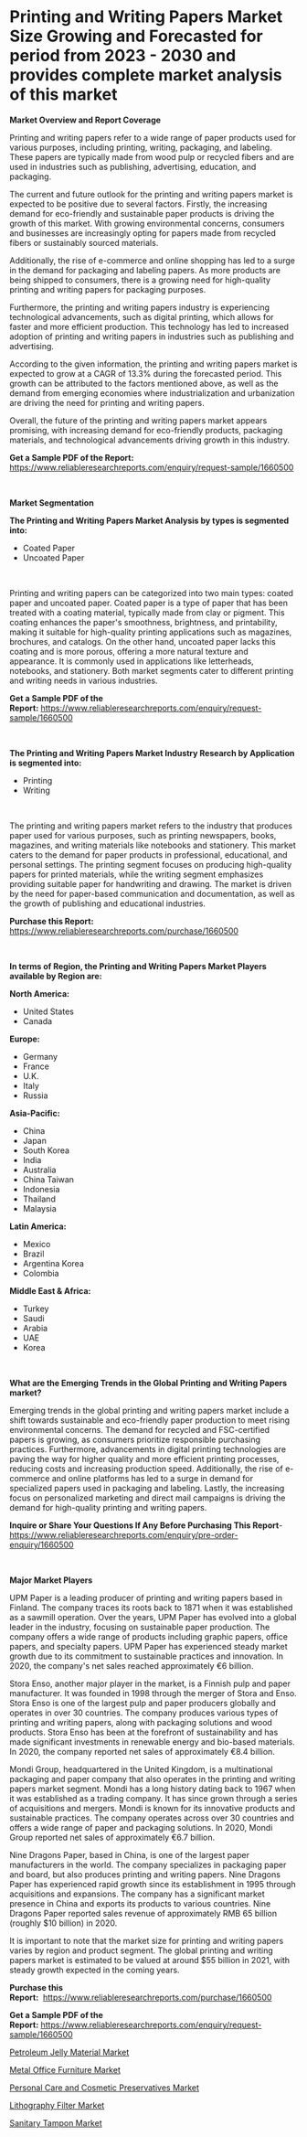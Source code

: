 <p><h1>Printing and Writing Papers Market Size Growing and Forecasted for period from 2023 - 2030 and provides complete market analysis of this market</h1></p><p><strong>Market Overview and Report Coverage</strong></p>
<p><p>Printing and writing papers refer to a wide range of paper products used for various purposes, including printing, writing, packaging, and labeling. These papers are typically made from wood pulp or recycled fibers and are used in industries such as publishing, advertising, education, and packaging.</p><p>The current and future outlook for the printing and writing papers market is expected to be positive due to several factors. Firstly, the increasing demand for eco-friendly and sustainable paper products is driving the growth of this market. With growing environmental concerns, consumers and businesses are increasingly opting for papers made from recycled fibers or sustainably sourced materials.</p><p>Additionally, the rise of e-commerce and online shopping has led to a surge in the demand for packaging and labeling papers. As more products are being shipped to consumers, there is a growing need for high-quality printing and writing papers for packaging purposes.</p><p>Furthermore, the printing and writing papers industry is experiencing technological advancements, such as digital printing, which allows for faster and more efficient production. This technology has led to increased adoption of printing and writing papers in industries such as publishing and advertising.</p><p>According to the given information, the printing and writing papers market is expected to grow at a CAGR of 13.3% during the forecasted period. This growth can be attributed to the factors mentioned above, as well as the demand from emerging economies where industrialization and urbanization are driving the need for printing and writing papers.</p><p>Overall, the future of the printing and writing papers market appears promising, with increasing demand for eco-friendly products, packaging materials, and technological advancements driving growth in this industry.</p></p>
<p><strong>Get a Sample PDF of the Report:</strong> <a href="https://www.reliableresearchreports.com/enquiry/request-sample/1660500">https://www.reliableresearchreports.com/enquiry/request-sample/1660500</a></p>
<p>&nbsp;</p>
<p><strong>Market Segmentation</strong></p>
<p><strong>The Printing and Writing Papers Market Analysis by types is segmented into:</strong></p>
<p><ul><li>Coated Paper</li><li>Uncoated Paper</li></ul></p>
<p>&nbsp;</p>
<p><p>Printing and writing papers can be categorized into two main types: coated paper and uncoated paper. Coated paper is a type of paper that has been treated with a coating material, typically made from clay or pigment. This coating enhances the paper's smoothness, brightness, and printability, making it suitable for high-quality printing applications such as magazines, brochures, and catalogs. On the other hand, uncoated paper lacks this coating and is more porous, offering a more natural texture and appearance. It is commonly used in applications like letterheads, notebooks, and stationery. Both market segments cater to different printing and writing needs in various industries.</p></p>
<p><strong>Get a Sample PDF of the Report:</strong>&nbsp;<a href="https://www.reliableresearchreports.com/enquiry/request-sample/1660500">https://www.reliableresearchreports.com/enquiry/request-sample/1660500</a></p>
<p>&nbsp;</p>
<p><strong>The Printing and Writing Papers Market Industry Research by Application is segmented into:</strong></p>
<p><ul><li>Printing</li><li>Writing</li></ul></p>
<p>&nbsp;</p>
<p><p>The printing and writing papers market refers to the industry that produces paper used for various purposes, such as printing newspapers, books, magazines, and writing materials like notebooks and stationery. This market caters to the demand for paper products in professional, educational, and personal settings. The printing segment focuses on producing high-quality papers for printed materials, while the writing segment emphasizes providing suitable paper for handwriting and drawing. The market is driven by the need for paper-based communication and documentation, as well as the growth of publishing and educational industries.</p></p>
<p><strong>Purchase this Report:</strong>&nbsp; <a href="https://www.reliableresearchreports.com/purchase/1660500">https://www.reliableresearchreports.com/purchase/1660500</a></p>
<p>&nbsp;</p>
<p><strong>In terms of Region, the Printing and Writing Papers Market Players available by Region are:</strong></p>
<p>
    <p> <strong> North America: </strong>
        <ul>
            <li>United States</li>
            <li>Canada</li>
        </ul>
        </p> 
    <p> <strong> Europe: </strong>
        <ul>
            <li>Germany</li>
            <li>France</li>
            <li>U.K.</li>
            <li>Italy</li>
            <li>Russia</li>
        </ul>
        </p> 
    <p> <strong> Asia-Pacific: </strong>
        <ul>
            <li>China</li>
            <li>Japan</li>
            <li>South Korea</li>
            <li>India</li>
            <li>Australia</li>
            <li>China Taiwan</li>
            <li>Indonesia</li>
            <li>Thailand</li>
            <li>Malaysia</li>
        </ul>
        </p> 
    <p> <strong> Latin America: </strong>
        <ul>
            <li>Mexico</li>
            <li>Brazil</li>
            <li>Argentina Korea</li>
            <li>Colombia</li>
        </ul>
        </p> 
    <p> <strong> Middle East & Africa: </strong>
        <ul>
            <li>Turkey</li>
            <li>Saudi</li>
            <li>Arabia</li>
            <li>UAE</li>
            <li>Korea</li>
        </ul>
    </p>
    </p>
<p>&nbsp;</p>
<p><strong>What are the Emerging Trends in the Global Printing and Writing Papers market?</strong></p>
<p><p>Emerging trends in the global printing and writing papers market include a shift towards sustainable and eco-friendly paper production to meet rising environmental concerns. The demand for recycled and FSC-certified papers is growing, as consumers prioritize responsible purchasing practices. Furthermore, advancements in digital printing technologies are paving the way for higher quality and more efficient printing processes, reducing costs and increasing production speed. Additionally, the rise of e-commerce and online platforms has led to a surge in demand for specialized papers used in packaging and labeling. Lastly, the increasing focus on personalized marketing and direct mail campaigns is driving the demand for high-quality printing and writing papers.</p></p>
<p><strong>Inquire or Share Your Questions If Any Before Purchasing This Report</strong>- <a href="https://www.reliableresearchreports.com/enquiry/pre-order-enquiry/1660500">https://www.reliableresearchreports.com/enquiry/pre-order-enquiry/1660500</a></p>
<p>&nbsp;</p>
<p><strong>Major Market Players</strong></p>
<p><p>UPM Paper is a leading producer of printing and writing papers based in Finland. The company traces its roots back to 1871 when it was established as a sawmill operation. Over the years, UPM Paper has evolved into a global leader in the industry, focusing on sustainable paper production. The company offers a wide range of products including graphic papers, office papers, and specialty papers. UPM Paper has experienced steady market growth due to its commitment to sustainable practices and innovation. In 2020, the company's net sales reached approximately €6 billion.</p><p>Stora Enso, another major player in the market, is a Finnish pulp and paper manufacturer. It was founded in 1998 through the merger of Stora and Enso. Stora Enso is one of the largest pulp and paper producers globally and operates in over 30 countries. The company produces various types of printing and writing papers, along with packaging solutions and wood products. Stora Enso has been at the forefront of sustainability and has made significant investments in renewable energy and bio-based materials. In 2020, the company reported net sales of approximately €8.4 billion.</p><p>Mondi Group, headquartered in the United Kingdom, is a multinational packaging and paper company that also operates in the printing and writing papers market segment. Mondi has a long history dating back to 1967 when it was established as a trading company. It has since grown through a series of acquisitions and mergers. Mondi is known for its innovative products and sustainable practices. The company operates across over 30 countries and offers a wide range of paper and packaging solutions. In 2020, Mondi Group reported net sales of approximately €6.7 billion.</p><p>Nine Dragons Paper, based in China, is one of the largest paper manufacturers in the world. The company specializes in packaging paper and board, but also produces printing and writing papers. Nine Dragons Paper has experienced rapid growth since its establishment in 1995 through acquisitions and expansions. The company has a significant market presence in China and exports its products to various countries. Nine Dragons Paper reported sales revenue of approximately RMB 65 billion (roughly $10 billion) in 2020.</p><p>It is important to note that the market size for printing and writing papers varies by region and product segment. The global printing and writing papers market is estimated to be valued at around $55 billion in 2021, with steady growth expected in the coming years.</p></p>
<p><strong>Purchase this Report:</strong>&nbsp;&nbsp;<a href="https://www.reliableresearchreports.com/purchase/1660500">https://www.reliableresearchreports.com/purchase/1660500</a></p>
<p></p>
<p><strong>Get a Sample PDF of the Report:</strong>&nbsp;<a href="https://www.reliableresearchreports.com/enquiry/request-sample/1660500">https://www.reliableresearchreports.com/enquiry/request-sample/1660500</a></p>
<p><p><a href="https://medium.com/@jaylonlesch/petroleum-jelly-material-market-the-key-to-successful-business-strategy-forecast-till-2030-8c3709ead3bc">Petroleum Jelly Material Market</a></p><p><a href="https://www.linkedin.com/pulse/metal-office-furniture-market-research-report-unlocks-analysis-jhtne/">Metal Office Furniture Market</a></p><p><a href="https://medium.com/@christianhunter987/personal-care-and-cosmetic-preservatives-market-the-key-to-successful-business-strategy-forecast-961d36126ed0">Personal Care and Cosmetic Preservatives Market</a></p><p><a href="https://github.com/luckyshygirl/Market-Research-Report-List-1/blob/main/lithography-filter-market.md">Lithography Filter Market</a></p><p><a href="https://www.linkedin.com/pulse/sanitary-tampon-market-research-report-provides-thorough-bxzxe/">Sanitary Tampon Market</a></p></p>